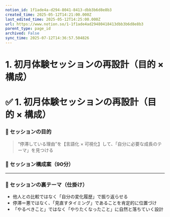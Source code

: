 ```yaml
---
notion_id: 1f1ade4a-d294-8041-8413-dbb3b6d8e8b3
created_time: 2025-05-12T14:21:00.000Z
last_edited_time: 2025-05-12T14:25:00.000Z
url: https://www.notion.so/1-1f1ade4ad29480418413dbb3b6d8e8b3
parent_type: page_id
archived: False
sync_time: 2025-07-12T14:36:57.504826
---
```


# 1. 初月体験セッションの再設計（目的 × 構成）

# ✅ 1. 初月体験セッションの再設計（目的 × 構成）
### 🎯 セッションの目的
> “停滞している理由”を【言語化 × 可視化】して、「自分に必要な成長のテーマ」を見つける
### 🧩 セッション構成案（90分）
---
### 🧠 セッションの裏テーマ（仕掛け）
- 他人との比較ではなく「自分の変化履歴」で振り返らせる
- 停滞＝悪ではなく、「見直すタイミング」であることを肯定的に位置づけ
- 「やるべきこと」ではなく「やりたくなったこと」に自然と落ちていく設計